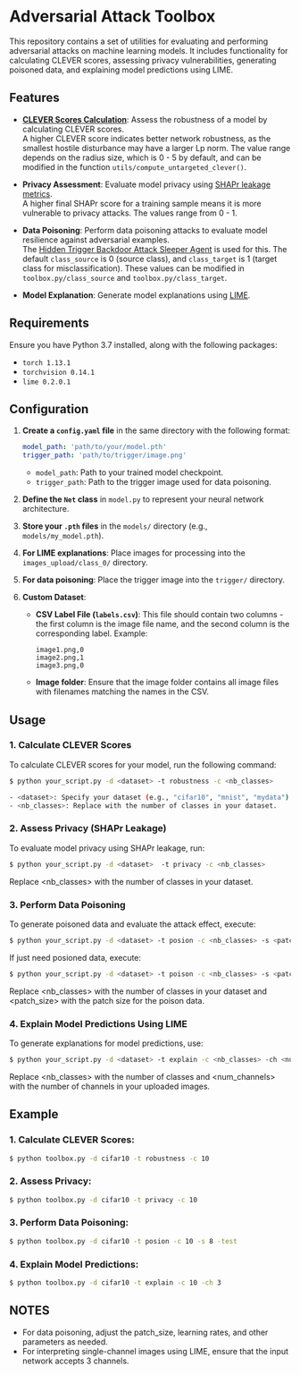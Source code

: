 # **Adversarial Attack Toolbox**

This repository contains a set of utilities for evaluating and performing adversarial attacks on machine learning models. It includes functionality for calculating CLEVER scores, assessing privacy vulnerabilities, generating poisoned data, and explaining model predictions using LIME.

## **Features**

- **[CLEVER Scores Calculation](https://openreview.net/pdf?id=BkUHlMZ0b)**: Assess the robustness of a model by calculating CLEVER scores.  
  A higher CLEVER score indicates better network robustness, as the smallest hostile disturbance may have a larger Lp norm. The value range depends on the radius size, which is 0 - 5 by default, and can be modified in the function `utils/compute_untargeted_clever()`.

- **Privacy Assessment**: Evaluate model privacy using [SHAPr leakage metrics](https://arxiv.org/abs/2112.02230).  
  A higher final SHAPr score for a training sample means it is more vulnerable to privacy attacks. The values range from 0 - 1.

- **Data Poisoning**: Perform data poisoning attacks to evaluate model resilience against adversarial examples.  
  The [Hidden Trigger Backdoor Attack Sleeper Agent](https://arxiv.org/pdf/2106.08970) is used for this. The default `class_source` is 0 (source class), and `class_target` is 1 (target class for misclassification). These values can be modified in `toolbox.py/class_source` and `toolbox.py/class_target`.

- **Model Explanation**: Generate model explanations using [LIME](https://github.com/marcotcr/lime).

## **Requirements**

Ensure you have Python 3.7 installed, along with the following packages:

- `torch 1.13.1`
- `torchvision 0.14.1`
- `lime 0.2.0.1`

## **Configuration**

1. **Create a `config.yaml` file** in the same directory with the following format:

    ```yaml
    model_path: 'path/to/your/model.pth'
    trigger_path: 'path/to/trigger/image.png'
    ```

    - `model_path`: Path to your trained model checkpoint.
    - `trigger_path`: Path to the trigger image used for data poisoning.

2. **Define the `Net` class** in `model.py` to represent your neural network architecture.

3. **Store your `.pth` files** in the `models/` directory (e.g., `models/my_model.pth`).

4. **For LIME explanations**: Place images for processing into the `images_upload/class_0/` directory.

5. **For data poisoning**: Place the trigger image into the `trigger/` directory.

6. **Custom Dataset**:
   - **CSV Label File (`labels.csv`)**: This file should contain two columns - the first column is the image file name, and the second column is the corresponding label. Example:
   
     ```csv
     image1.png,0
     image2.png,1
     image3.png,0
     ```
   - **Image folder**: Ensure that the image folder contains all image files with filenames matching the names in the CSV.

## **Usage**

### **1. Calculate CLEVER Scores**

To calculate CLEVER scores for your model, run the following command:

```bash
$ python your_script.py -d <dataset> -t robustness -c <nb_classes>

- <dataset>: Specify your dataset (e.g., "cifar10", "mnist", "mydata").
- <nb_classes>: Replace with the number of classes in your dataset.
```

### **2. Assess Privacy (SHAPr Leakage)**

To evaluate model privacy using SHAPr leakage, run:

```bash
$ python your_script.py -d <dataset>  -t privacy -c <nb_classes>
```
Replace <nb_classes> with the number of classes in your dataset.

### 3. **Perform Data Poisoning**

To generate poisoned data and evaluate the attack effect, execute:

```bash
$ python your_script.py -d <dataset> -t posion -c <nb_classes> -s <patch_size> -test
```

If just need posioned data, execute:

```bash
$ python your_script.py -d <dataset> -t poison -c <nb_classes> -s <patch_size>
```

Replace <nb_classes> with the number of classes in your dataset and <patch_size> with the patch size for the poison data.

### **4. Explain Model Predictions Using LIME**

To generate explanations for model predictions, use:

```bash
$ python your_script.py -d <dataset> -t explain -c <nb_classes> -ch <num_channels>
```
Replace <nb_classes> with the number of classes and <num_channels> with the number of channels in your uploaded images.

## **Example**
### **1. Calculate CLEVER Scores:**
```bash
$ python toolbox.py -d cifar10 -t robustness -c 10
```
### **2. Assess Privacy:**
```bash
$ python toolbox.py -d cifar10 -t privacy -c 10
```
### **3. Perform Data Poisoning:**
```bash
$ python toolbox.py -d cifar10 -t posion -c 10 -s 8 -test
```
### **4. Explain Model Predictions:**
```bash
$ python toolbox.py -d cifar10 -t explain -c 10 -ch 3
```

## **NOTES**
- For data poisoning, adjust the patch_size, learning rates, and other parameters as needed.
- For interpreting single-channel images using LIME, ensure that the input network accepts 3 channels.